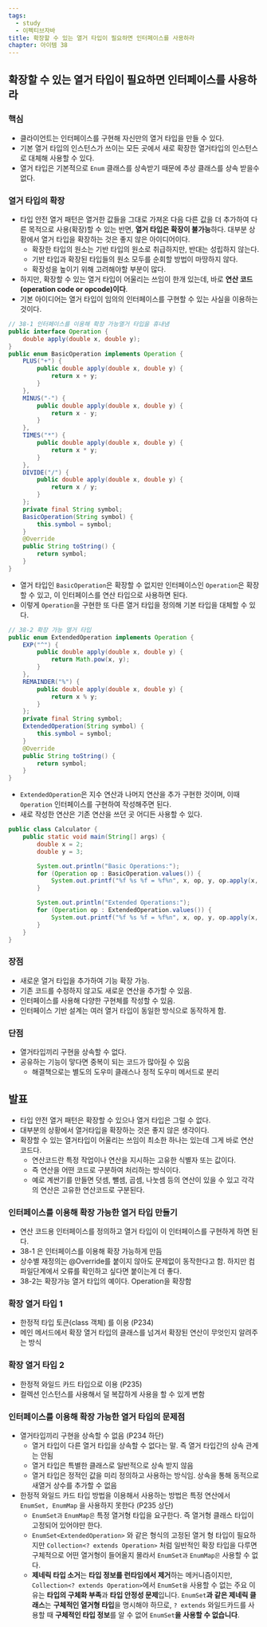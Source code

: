 ```yaml
---
tags:
  - study
  - 이펙티브자바
title: 확장할 수 있는 열거 타입이 필요하면 인터페이스를 사용하라
chapter: 아이템 38
---
```

## 확장할 수 있는 열거 타입이 필요하면 인터페이스를 사용하라

### 핵심
- 클라이언트는 인터페이스를 구현해 자신만의 열거 타입을 만들 수 있다.
- 기본 열거 타입의 인스턴스가 쓰이는 모든 곳에서 새로 확장한 열거타입의 인스턴스로 대체해 사용할 수 있다.
- 열거 타입은 기본적으로 `Enum` 클래스를 상속받기 때문에 추상 클래스를 상속 받을수 없다.

### 열거 타입의 확장
- 타입 안전 열거 패턴은 열거한 값들을 그대로 가져온 다음 다른 값을 더 추가하여 다른 목적으로 사용(확장)할 수 있는 반면, **열거 타입은 확장이 불가능**하다. 대부분 상황에서 열거 타입을 확장하는 것은 좋지 않은 아이디어이다.
	-  확장한 타입의 원소는 기반 타입의 원소로 취급하지만, 반대는 성립하지 않는다.
	- 기반 타입과 확장된 타입들의 원소 모두를 순회할 방법이 마땅하지 않다.
	- 확장성을 높이기 위해 고려해야할 부분이 많다.
- 하지만, 확장할 수 있는 열거 타입이 어울리는 쓰임이 한개 있는데, 바로 **연산 코드(operation code or opcode)이다**.
- 기본 아이디어는 열거 타입이 임의의 인터페이스를 구현할 수 있는 사실을 이용하는 것이다.
```java
// 38-1 인터페이스를 이용해 확장 가능열거 타입을 휴내냄
public interface Operation {
    double apply(double x, double y);
}
public enum BasicOperation implements Operation {
    PLUS("+") {
        public double apply(double x, double y) {
            return x + y;
        }
    },
    MINUS("-") {
        public double apply(double x, double y) {
            return x - y;
        }
    },
    TIMES("*") {
        public double apply(double x, double y) {
            return x * y;
        }
    },
    DIVIDE("/") {
        public double apply(double x, double y) {
            return x / y;
        }
    };
    private final String symbol;
    BasicOperation(String symbol) {
        this.symbol = symbol;
    }
    @Override
    public String toString() {
        return symbol;
    }
}
```
- 열거 타입인 `BasicOperation`은 확장할 수 없지만 인터페이스인 `Operation`은 확장할 수 있고, 이 인터페이스를 연산 타입으로 사용하면 된다. 
- 이렇게 `Operation`을 구현한 또 다른 열거 타입을 정의해 기본 타입을 대체할 수 있다.
```java
// 38-2 확장 가능 열거 타입
public enum ExtendedOperation implements Operation {
    EXP("^") {
        public double apply(double x, double y) {
            return Math.pow(x, y);
        }
    },
    REMAINDER("%") {
        public double apply(double x, double y) {
            return x % y;
        }
    };
    private final String symbol;
    ExtendedOperation(String symbol) {
        this.symbol = symbol;
    }
    @Override
    public String toString() {
        return symbol;
    }
}
```
- `ExtendedOperation`은 지수 연산과 나머지 연산을 추가 구현한 것이며, 이때 `Operation` 인터페이스를 구현하여 작성해주면 된다. 
- 새로 작성한 연산은 기존 연산을 쓰던 곳 어디든 사용할 수 있다.
```java
public class Calculator {
    public static void main(String[] args) {
        double x = 2;
        double y = 3;

        System.out.println("Basic Operations:");
        for (Operation op : BasicOperation.values()) {
            System.out.printf("%f %s %f = %f%n", x, op, y, op.apply(x, y));
        }

        System.out.println("Extended Operations:");
        for (Operation op : ExtendedOperation.values()) {
            System.out.printf("%f %s %f = %f%n", x, op, y, op.apply(x, y));
        }
    }
}
```
### 장점
- 새로운 열거 타입을 추가하여 기능 확장 가능.
- 기존 코드를 수정하지 않고도 새로운 연산을 추가할 수 있음.
- 인터페이스를 사용해 다양한 구현체를 작성할 수 있음.
- 인터페이스 기반 설계는 여러 열거 타입이 동일한 방식으로 동작하게 함.
### 단점
- 열거타입끼리 구현을 상속할 수 없다.
- 공유하는 기능이 맣다면 중복이 되는 코드가 많아질 수 있음
	- 해결책으로는 별도의 도우미 클래스나 정적 도우미 메서드로 분리


## 발표
- 타입 안전 열거 패턴은 확장할 수 있으나 열거 타입은 그럴 수 없다.
- 대부분의 상황에서 열거타입을 확장하는 것은 좋지 않은 생각이다.
- 확장할 수 있는 열거타입이 어울리는 쓰임이 최소한 하나는 있는데 그게 바로 연산코드다.
	- 연산코드란 특정 작업이나 연산을 지시하는 고유한 식별자 또는 값이다.
	- 즉 연산을 어떤 코드로 구분하여 처리하는 방식이다.
	- 예로 계싼기를 만들면 덧셈, 뺄셈, 곱셈, 나눗셈 등의 연산이 있을 수 있고 각각의 연산은 고유한 연산코드로 구분된다.
### 인터페이스를 이용해 확장 가능한 열거 타입 만들기
- 연산 코드용 인터페이스를 정의하고 열거 타입이 이 인터페이스를 구현하게 하면 된다.
- 38-1 은 인터페이스를 이용해 확장 가능하게 만듬
- 상수별 재정의는 @Override를 붙이지 않아도 문제없이 동작한다고 함. 하지만 컴파일단계에서 오류를 확인하고 싶다면 붙이는게 더 좋다.
- 38-2는 확장가능 열거 타입의 예이다. Operation을 확장함

### 확장 열거 타입 1
- 한정적 타입 토큰(class 객체) 를 이용 (P234)
- 메인 메서드에서 확장 열거 타입의 클래스를 넘겨서 확장된 연산이 무엇인지 알려주는 방식
### 확장 열거 타입 2
- 한정적 와일드 카드 타입으로 이용 (P235)
- 컬렉션 인스턴스를 사용해서 덜 복잡하게 사용을 할 수 있게 변함
### 인터페이스를 이용해 확장 가능한 열거 타입의 문제점
- 열거타입끼리 구현을 상속할 수 없음 (P234  하단)
	- 열거 타입이 다른 열거 타입을 상속할 수 없다는 말. 즉 열거 타입간의 상속 관계는 안됨
	- 열거 타입은 특별한 클래스로 일반적으로 상속 받지 않음
	- 열거 타입은 정적인 값을 미리 정의하고 사용하는 방식임. 상속을 통해 동적으로 새열거 상수를 추가할 수 없음
- 한정적 와일드 카드 타입 방법을 이용해서 사용하는 방법은 특정 연산에서 `EnumSet, EnumMap` 을 사용하지 못한다 (P235 상단)
	- `EnumSet과` `EnumMap은` 특정 열거형 타입을 요구한다. 즉 열거형 클래스 타입이 고정되어 있어야만 한다.
	- `EnumSet<ExtendedOperation>` 와 같은 형식의 고정된 열거 형 타입이 필요하지만 `Collection<? extends Operation>` 처럼 일반적인 확장 타입을 다루면 구체적으로 어떤 열거형이 들어올지 몰라서 `EnumSet과` `EnumMap은` 사용할 수 없다.
	- **제네릭 타입 소거**는 **타입 정보를 런타임에서 제거**하는 메커니즘이지만, `Collection<? extends Operation>`에서 `EnumSet을` 사용할 수 없는 주요 이유는 **타입의 구체화 부족**과 **타입 안정성 문제**입니다. `EnumSet`**과 같은 제네릭 클래스**는 **구체적인 열거형 타입**을 명시해야 하므로, `? extends` 와일드카드를 사용할 때 **구체적인 타입 정보**를 알 수 없어 `EnumSet`**을 사용할 수 없습니다**.
	
